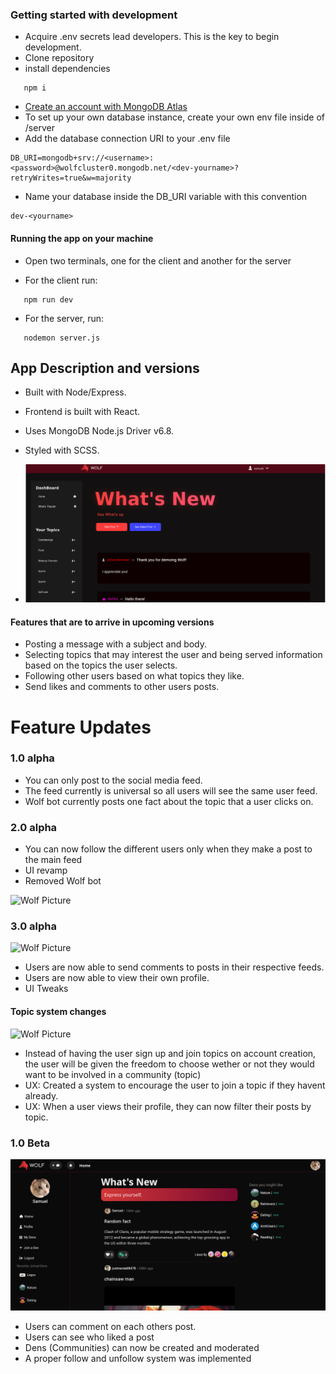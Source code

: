 
### Getting started with development

- Acquire .env secrets lead developers. This is the key to begin development.
- Clone repository
- install dependencies
```plaintext
   npm i
```
- [Create an account with MongoDB Atlas](https://account.mongodb.com/account/login)
- To set up your own database instance, create your own env file inside of /server
- Add the database connection URI to your .env file

```plaintext
DB_URI=mongodb+srv://<username>:<password>@wolfcluster0.mongodb.net/<dev-yourname>?retryWrites=true&w=majority
```

- Name your database inside the DB_URI variable with this convention
```plaintext
dev-<yourname>
```
#### Running the app on your machine

- Open two terminals, one for the client and another for the server

- For the client run:
```plaintext
   npm run dev
```

- For the server, run:
```plaintext
   nodemon server.js
```

## App Description and versions

- Built with Node/Express.
- Frontend is built with React.
- Uses MongoDB Node.js Driver v6.8.
- Styled with SCSS.

- ![Wolf Picture](/src/assets/wolfSS.png)

#### Features that are to arrive in upcoming versions

- Posting a message with a subject and body.
- Selecting topics that may interest the user and being served information based on the topics the user selects.
- Following other users based on what topics they like.
- Send likes and comments to other users posts.

# Feature Updates

### 1.0 alpha

- You can only post to the social media feed.
- The feed currently is universal so all users will see the same user feed.
- Wolf bot currently posts one fact about the topic that a user clicks on.

### 2.0 alpha

- You can now follow the different users only when they make a post to the main feed
- UI revamp
- Removed Wolf bot

![Wolf Picture](/src/assets/readmePhotos/newBeta.png)

### 3.0 alpha

![Wolf Picture](/src/assets/readmePhotos/productionWolf.png)

- Users are now able to send comments to posts in their respective feeds.
- Users are now able to view their own profile.
- UI Tweaks

#### Topic system changes

![Wolf Picture](/src/assets/readmePhotos/topicsWolf.png)

- Instead of having the user sign up and join topics on account creation, the user will be given the freedom to choose wether or not they would want to be involved in a community (topic)
- UX: Created a system to encourage the user to join a topic if they havent already.
- UX: When a user views their profile, they can now filter their posts by topic.


### 1.0 Beta

![Wolf Picture](/src/assets/readmePhotos/aprilUpdate.png)

- Users can comment on each others post.
- Users can see who liked a post
- Dens (Communities) can now be created and moderated
- A proper follow and unfollow system was implemented

